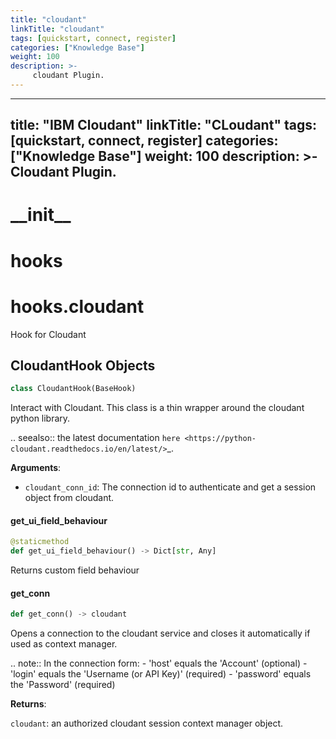 ```yaml
---
title: "cloudant"
linkTitle: "cloudant"
tags: [quickstart, connect, register] 
categories: ["Knowledge Base"]
weight: 100
description: >-
     cloudant Plugin.
---
```


---
title: "IBM Cloudant"
linkTitle: "CLoudant"
tags: [quickstart, connect, register] 
categories: ["Knowledge Base"]
weight: 100
description: >-
     Cloudant Plugin.
---

<a id="__init__"></a>

# \_\_init\_\_

<a id="hooks"></a>

# hooks

<a id="hooks.cloudant"></a>

# hooks.cloudant

Hook for Cloudant

<a id="hooks.cloudant.CloudantHook"></a>

## CloudantHook Objects

```python
class CloudantHook(BaseHook)
```

Interact with Cloudant. This class is a thin wrapper around the cloudant python library.

.. seealso:: the latest documentation `here <https://python-cloudant.readthedocs.io/en/latest/>`_.

**Arguments**:

- `cloudant_conn_id`: The connection id to authenticate and get a session object from cloudant.

<a id="hooks.cloudant.CloudantHook.get_ui_field_behaviour"></a>

#### get\_ui\_field\_behaviour

```python
@staticmethod
def get_ui_field_behaviour() -> Dict[str, Any]
```

Returns custom field behaviour

<a id="hooks.cloudant.CloudantHook.get_conn"></a>

#### get\_conn

```python
def get_conn() -> cloudant
```

Opens a connection to the cloudant service and closes it automatically if used as context manager.

.. note::
    In the connection form:
    - 'host' equals the 'Account' (optional)
    - 'login' equals the 'Username (or API Key)' (required)
    - 'password' equals the 'Password' (required)

**Returns**:

`cloudant`: an authorized cloudant session context manager object.

